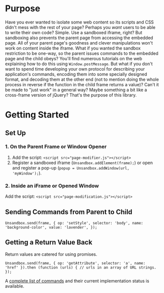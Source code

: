 # Purpose
Have you ever wanted to isolate some web content so its scripts and CSS didn't mess with the rest of your page? Perhaps you *want* users to be able to write their own code? Simple. Use a sandboxed iframe, right? But sandboxing also prevents the parent page from accessing the embedded page. All of your parent page's goodness and clever manipulations won't work on content inside the iframe. What if you wanted the sandbox restriction to be one-way, so the parent issues commands to the embedded page and the child obeys? You'll find numerous tutorials on the web explaining how to do this using `Window.postMessage`. But what if you don't want to spend time developing your own protocol for describing your application's commands, encoding them into some specially designed format, and decoding them at the other end (not to mention doing the whole process in reverse if the function in the child frame returns a value)? Can't it be made to "just work" in a general way?  Maybe something a bit like a cross-frame version of jQuery? That's the purpose of this library.

# Getting Started
## Set Up
### 1. On the Parent Frame or Window Opener
1. Add the script: `<script src="page-modifier.js"></script>`
2. Register a sandboxed iframe (`Unsandbox.addElement(frame);`) or open and register a pop-up (`popup = Unsandbox.addWindow(url, 'myWindow');`).

### 2. Inside an iFrame or Opened Window
Add the script: `<script src="page-modification.js"></script>`

## Sending Commands from Parent to Child
`
	Unsandbox.send(frame, {
		op: 'setStyle',
		selector: 'body',
		name: 'background-color',
		value: 'lavender',
	});
`

## Getting a Return Value Back
Return values are catered for using promises.

`
Unsandbox.send(frame, {
		op: 'getAttribute',
		selector: 'a',
		name: 'href'
	}).then (function (urls) {
		// urls in an array of URL strings.
	});
`

A [complete list of commands](https://github.com/ElizabethHudnott/one-way-sandbox/tree/master/doc) and their current implementation status is available.
